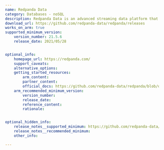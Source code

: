 ```yaml
---
name: Redpanda Data
category: Databases - noSQL
description: Redpanda Data is an advanced streaming data platform that seamlessly integrates with Apache Kafka, providing high-performance, scalable, and reliable data streaming capabilities.
download_url: https://github.com/redpanda-data/redpanda/releases
works_on_arm: true
supported_minimum_version:
    version_number: 21.5.6
    release_date: 2021/05/28


optional_info:
    homepage_url: https://redpanda.com/
    support_caveats:
    alternative_options: 
    getting_started_resources:
        arm_content: 
        partner_content: 
        official_docs: https://github.com/redpanda-data/redpanda/blob/dev/README.md
    arm_recommended_minimum_version:
        version_number: 
        release_date:
        reference_content:
        rationale:


optional_hidden_info:
    release_notes__supported_minimum: https://github.com/redpanda-data/redpanda/releases/tag/v21.5.6
    release_notes__recommended_minimum:
    other_info: 

---
```

